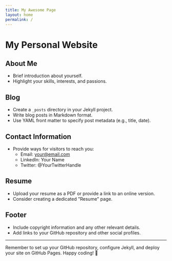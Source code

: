 ```yaml
---
title: My Awesome Page
layout: home
permalink: /
---
```



# My Personal Website

## About Me
- Brief introduction about yourself.
- Highlight your skills, interests, and passions.

## Blog
- Create a `_posts` directory in your Jekyll project.
- Write blog posts in Markdown format.
- Use YAML front matter to specify post metadata (e.g., title, date).

## Contact Information
- Provide ways for visitors to reach you:
  - Email: your@email.com
  - LinkedIn: Your Name
  - Twitter: @YourTwitterHandle

## Resume
- Upload your resume as a PDF or provide a link to an online version.
- Consider creating a dedicated "Resume" page.

## Footer
- Include copyright information and any other relevant details.
- Add links to your GitHub repository and other social profiles.

---

Remember to set up your GitHub repository, configure Jekyll, and deploy your site on GitHub Pages. Happy coding! 🚀
